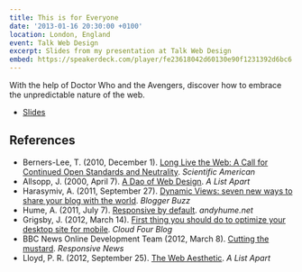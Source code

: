 ```yaml
---
title: This is for Everyone
date: '2013-01-16 20:30:00 +0100'
location: London, England
event: Talk Web Design
excerpt: Slides from my presentation at Talk Web Design
embed: https://speakerdeck.com/player/fe23618042d60130e90f1231392d6bc6
---
```

With the help of Doctor Who and the Avengers, discover how to embrace the unpredictable nature of the web.

  * [Slides](https://speakerdeck.com/paulrobertlloyd/this-is-for-everyone)

## References

  * Berners-Lee, T. (2010, December 1). [Long Live the Web: A Call for Continued Open Standards and Neutrality](http://www.scientificamerican.com/article/long-live-the-web/). <cite>Scientific American</cite>
  * Allsopp, J. (2000, April 7). [A Dao of Web Design](http://alistapart.com/article/dao). <cite>A List Apart</cite>
  * Harasymiv, A. (2011, September 27). [Dynamic Views: seven new ways to share your blog with the world](http://buzz.blogger.com/2011/09/dynamic-views-seven-new-ways-to-share.html). <cite>Blogger Buzz</cite>
  * Hume, A. (2011, July 7). [Responsive by default](http://blog.andyhume.net/responsive-by-default/). <cite>andyhume.net</cite>
  * Grigsby, J. (2012, March 14). [First thing you should do to optimize your desktop site for mobile](http://blog.cloudfour.com/first-thing-you-should-do-to-optimize-your-desktop-site-for-mobile/). <cite>Cloud Four Blog</cite>
  * BBC News Online Development Team (2012, March 8). [Cutting the mustard](http://responsivenews.co.uk/post/18948466399/cutting-the-mustard). <cite>Responsive News</cite>
  * Lloyd, P. R. (2012, September 25). [The Web Aesthetic](http://alistapart.com/article/the-web-aesthetic). <cite>A List Apart</cite>
